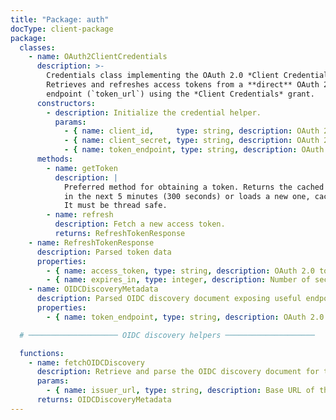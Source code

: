 ```yaml
---
title: "Package: auth"
docType: client-package
package:
  classes:
    - name: OAuth2ClientCredentials
      description: >-
        Credentials class implementing the OAuth 2.0 *Client Credentials* grant.
        Retrieves and refreshes access tokens from a **direct** OAuth 2.0 token
        endpoint (`token_url`) using the *Client Credentials* grant. 
      constructors:
        - description: Initialize the credential helper.
          params:
            - { name: client_id,     type: string, description: OAuth 2.0 client identifier }
            - { name: client_secret, type: string, description: OAuth 2.0 client secret }
            - { name: token_endpoint, type: string, description: OAuth 2.0 token endpoint URL }
      methods:
        - name: getToken
          description: |
            Preferred method for obtaining a token. Returns the cached token if it does not expire
            in the next 5 minutes (300 seconds) or loads a new one, caching it prior to returning it.
            It must be thread safe.
        - name: refresh
          description: Fetch a new access token.
          returns: RefreshTokenResponse
    - name: RefreshTokenResponse
      description: Parsed token data
      properties:
        - { name: access_token, type: string, description: OAuth 2.0 token }
        - { name: expires_in, type: integer, description: Number of seconds the token will be valid for }
    - name: OIDCDiscoveryMetadata
      description: Parsed OIDC discovery document exposing useful endpoints.
      properties:
        - { name: token_endpoint, type: string, description: OAuth 2.0 token endpoint URL advertised by the provider }

  # ──────────────────── OIDC discovery helpers ────────────────────

  functions:
    - name: fetchOIDCDiscovery
      description: Retrieve and parse the OIDC discovery document for the given issuer.
      params:
        - { name: issuer_url, type: string, description: Base URL of the OIDC issuer }
      returns: OIDCDiscoveryMetadata
---
```

